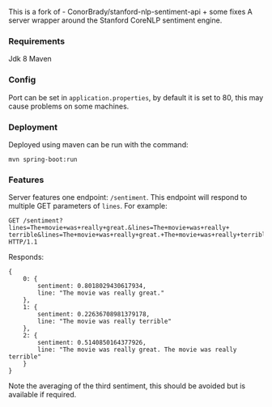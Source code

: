 This is a fork of - ConorBrady/stanford-nlp-sentiment-api + some fixes
A server wrapper around the Stanford CoreNLP sentiment engine.
### Requirements
Jdk 8
Maven

### Config

Port can be set in `application.properties`, by default it is set to 80, this
may cause problems on some machines.

### Deployment

Deployed using maven can be run with the command:

```
mvn spring-boot:run
```

### Features
Server features one endpoint: `/sentiment`. This endpoint will respond to
multiple GET parameters of `lines`. For example:
```
GET /sentiment?lines=The+movie+was+really+great.&lines=The+movie+was+really+
terrible&lines=The+movie+was+really+great.+The+movie+was+really+terrible HTTP/1.1
```
Responds:
```
{
    0: {
        sentiment: 0.8018029430617934,
        line: "The movie was really great."
    },
    1: {
        sentiment: 0.22636708981379178,
        line: "The movie was really terrible"
    },
    2: {
        sentiment: 0.5140850164377926,
        line: "The movie was really great. The movie was really terrible"
    }
}
```

Note the averaging of the third sentiment, this should be avoided but is
available if required.
